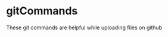 # gitCommands                                     
These git commands are helpful while uploading files on github
